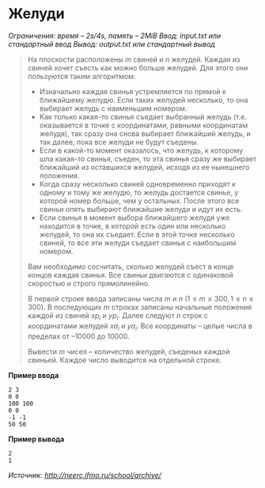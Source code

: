 # Желуди

*Ограничения: время – 2s/4s, память – 2MiB Ввод: input.txt или стандартный ввод Вывод: output.txt или стандартный вывод*

> На плоскости расположены $m$ свиней и $n$ желудей. Каждая из свиней хочет съесть как можно больше желудей. Для этого они пользуются таким алгоритмом:
> - Изначально каждая свинья устремляется по прямой к ближайшему желудю. Если таких желудей несколько, то она выбирает желудь с наименьшим номером.
> - Как только какая-то свинья съедает выбранный желудь (т.е. оказывается в точке с координатами, равными координатам желудя), так сразу она снова выбирает ближайший желудь, и так далее, пока все желуди не будут съедены.
> - Если в какой-то момент оказалось, что желудь, к которому шла какая-то свинья, съеден, то эта свинья сразу же выбирает ближайший из оставшихся желудей, исходя из ее нынешнего положения.
> - Когда сразу несколько свиней одновременно приходят к одному и тому же желудю, то желудь достается свинье, у которой номер больше, чем у остальных. После этого все свиньи опять выбирают ближайшие желуди и идут их есть.
> - Если свинья в момент выбора ближайшего желудя уже находится в точке, в которой есть один или несколько желудей, то она их съедает. Если в этой точке несколько свиней, то все эти желуди съедает свинья с наибольшим номером.
>
> Вам необходимо сосчитать, сколько желудей съест в конце концов каждая свинья. Все свиньи двигаются с одинаковой скоростью и строго прямолинейно.
>
> В первой строке ввода записаны числа $m$ и $n$ $(1 ≤ m ≤ 300, 1 ≤ n ≤ 300)$. В последующих $m$ строках записаны начальные положения каждой из свиней $xp_i$ и $yp_i$. Далее следуют $n$ строк с координатами желудей $xa_i$ и $ya_i$. Все координаты – целые числа в пределах от –10000 до 10000.
>
> Вывести $m$ чисел – количество желудей, съеденых каждой свиньей. Каждое число выводится на отдельной строке.

**Пример ввода**
```
2 3 
0 0 
100 100 
0 0 
-1 -1 
50 50
```
**Пример вывода**
```
2 
1 
```

*Источник: http://neerc.ifmo.ru/school/archive/*
